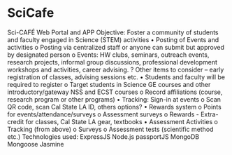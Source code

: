 # SciCafe

Sci-CAFÉ Web Portal and APP
Objective: Foster a community of students and faculty engaged in Science (STEM) activities
•	Posting of Events and activities
o	Posting via centralized staff or anyone can submit but approved by designated person
o	Events: HW clubs, seminars, outreach events, research projects, informal group discussions, professional development workshops and activities, career advising.
?	Other items to consider – early registration of classes, advising sessions etc.
•	Students and faculty will be required to register
o	Target students in Science GE courses and other introductory/gateway NSS and ECST courses
o	Record affiliations (course, research program or other programs)
•	Tracking: Sign-in at events
o	Scan QR code, scan Cal State LA ID, others options?
•	Rewards system
o	Points for events/attendance/surveys
o	Assessment surveys
o	Rewards - Extra-credit for classes, Cal State LA gear, textbooks
•	Assessment Activities
o	Tracking (from above)
o	Surveys
o	Assessment tests (scientific method etc.) 
Technologies used: ExpressJS Node.js passportJS MongoDB Mongoose Jasmine 

